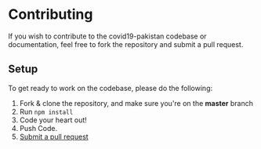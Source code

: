 # Contributing
If you wish to contribute to the covid19-pakistan codebase or documentation, feel free to fork the repository and submit a
pull request.

## Setup

To get ready to work on the codebase, please do the following:

1. Fork & clone the repository, and make sure you're on the **master** branch
2. Run `npm install`
3. Code your heart out!
4. Push Code.
4. [Submit a pull request](https://github.com/ShahrozTanveer/covid19-pakistan/compare)
